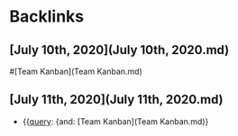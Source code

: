 
# Backlinks
## [July 10th, 2020](July 10th, 2020.md)

#[Team Kanban](Team Kanban.md)

## [July 11th, 2020](July 11th, 2020.md)
- {{[query](query.md): {and: [Team Kanban](Team Kanban.md)}

